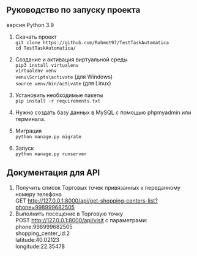 ## Руководство по запуску проекта

версия Python 3.9

1. Скачать проект \
     `git clone https://github.com/Rahmet97/TestTaskAutomatica` \
     `cd TestTaskAutomatica/`

2. Создание и активация виртуальной среды \
   `pip3 install virtualenv` \
   `virtualenv venv` \
   `venv\Scripts\activate` (для Windows) \
   `source venv/bin/activate` (для Linux) 
3. Установить необходимые пакеты \
   `pip install -r requirements.txt`
4. Нужно создать базу данных в MySQL с помощью phpmyadmin или терминала.
5. Миграция \
   `python manage.py migrate`
6. Запуск \
   `python manage.py runserver`
   
## Документация для API
1. Получить список Торговых точек привязанных к переданному номеру телефона \
   GET http://127.0.0.1:8000/api/get-shopping-centers-list?phone=998999682505
2. Выполнить посещение в Торговую точку \
   POST http://127.0.0.1:8000/api/visit с параметрами: \
   phone:998999682505 \
   shopping_center_id:2 \
   latitude:40.02123 \
   longitude:22.35478